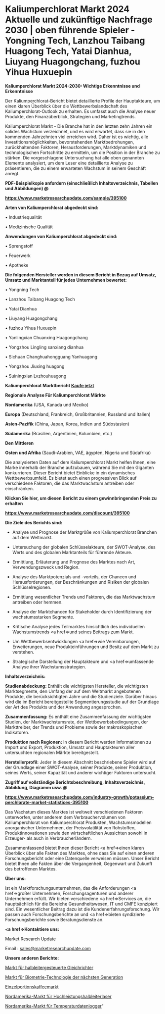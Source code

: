 # Kaliumperchlorat Markt 2024 Aktuelle und zukünftige Nachfrage 2030 | oben führende Spieler - Yongning Tech, Lanzhou Taibang Huagong Tech, Yatai Dianhua, Liuyang Huagongchang, fuzhou Yihua Huxuepin

<strong>Kaliumperchlorat Markt 2024-2030: Wichtige Erkenntnisse und Erkenntnisse</strong>

Der Kaliumperchlorat-Bericht bietet detaillierte Profile der Hauptakteure, um einen klaren Überblick über die Wettbewerbslandschaft des Kaliumperchlorat-Outlook zu erhalten. Es umfasst auch die Analyse neuer Produkte, den Finanzüberblick, Strategien und Marketingtrends.

Kaliumperchlorat Markt - Die Branche hat in den letzten zehn Jahren ein solides Wachstum verzeichnet, und es wird erwartet, dass sie in den kommenden Jahrzehnten viel erreichen wird. Daher ist es wichtig, alle Investitionsmöglichkeiten, bevorstehenden Marktbedrohungen, zurückhaltenden Faktoren, Herausforderungen, Marktdynamiken und technologischen Fortschritte zu ermitteln, um die Position in der Branche zu stärken. Die vorgeschlagene Untersuchung hat alle oben genannten Elemente analysiert, um dem Leser eine detaillierte Analyse zu präsentieren, die zu einem erwarteten Wachstum in seinem Geschäft anregt.



<strong><b>PDF-Beispielkopie anfordern (einschließlich Inhaltsverzeichnis, Tabellen und Abbildungen) @ </b></strong>

<strong><a href=https://www.marketresearchupdate.com/sample/395100>

<strong>https://www.marketresearchupdate.com/sample/395100</u></a></strong></strong>



<strong>Arten von Kaliumperchlorat abgedeckt sind:</strong>

• Industriequalität

• Medizinische Qualität



<strong>Anwendungen von Kaliumperchlorat abgedeckt sind:</strong>

• Sprengstoff

• Feuerwerk

• Apotheke



<strong>Die folgenden Hersteller werden in diesem Bericht in Bezug auf Umsatz, Umsatz und Marktanteil für jedes Unternehmen bewertet:</strong>

• Yongning Tech

• Lanzhou Taibang Huagong Tech

• Yatai Dianhua

• Liuyang Huagongchang

• fuzhou Yihua Huxuepin

• Yanlingxian Chuanxing Huagongchang

• Yongzhou Lingling sanxiang dianhua

• Sichuan Changhuahongguang Yanhuagong

• Yongzhou Jiuxing huagong

• Suiningxian Lvzhouhuagong



<strong>Kaliumperchlorat Marktbericht <a href=https://www.marketresearchupdate.com/buynow/395100>Kaufe jetzt</a></strong>



<strong>Regionale Analyse Für Kaliumperchlorat Märkte</strong>



<strong>Nordamerika</strong> (USA, Kanada und Mexiko)



<strong>Europa</strong> (Deutschland, Frankreich, Großbritannien, Russland und Italien)



<strong>Asien-Pazifik</strong> (China, Japan, Korea, Indien und Südostasien)



<strong>Südamerika</strong> (Brasilien, Argentinien, Kolumbien, etc.)



<strong>Den Mittleren</strong> 

<strong>Osten und Afrika</strong> (Saudi-Arabien, VAE, ägypten, Nigeria und Südafrika)

Die analysierten Daten auf dem Kaliumperchlorat Markt helfen Ihnen, eine Marke innerhalb der Branche aufzubauen, während Sie mit den Giganten konkurrieren. Dieser Bericht bietet Einblicke in ein dynamisches Wettbewerbsumfeld. Es bietet auch einen progressiven Blick auf verschiedene Faktoren, die das Marktwachstum antreiben oder einschränken.



<strong>Klicken Sie hier, um diesen Bericht zu einem gewinnbringenden Preis zu erhalten
</strong>

<strong><a href=https://www.marketresearchupdate.com/discount/395100>https://www.marketresearchupdate.com/discount/395100</b></u></strong></a>



<strong>Die Ziele des Berichts sind:</strong>

- Analyse und Prognose der Marktgröße von Kaliumperchlorat Branchen auf dem Weltmarkt.

- Untersuchung der globalen Schlüsselakteure, der SWOT-Analyse, des Werts und des globalen Marktanteils für führende Akteure.

- Ermittlung, Erläuterung und Prognose des Marktes nach Art, Verwendungszweck und Region.

- Analyse des Marktpotenzials und -vorteils, der Chancen und Herausforderungen, der Beschränkungen und Risiken der globalen Schlüsselregionen.

- Ermittlung wesentlicher Trends und Faktoren, die das Marktwachstum antreiben oder hemmen.

- Analyse der Marktchancen für Stakeholder durch Identifizierung der wachstumsstarken Segmente.

- Kritische Analyse jedes Teilmarktes hinsichtlich des individuellen Wachstumstrends <a href=>und</a> seines Beitrags zum Markt.

- Um Wettbewerbsentwicklungen <a href=>wie</a> Vereinbarungen, Erweiterungen, neue Produkteinführungen und Besitz auf dem Markt zu verstehen.

- Strategische Darstellung der Hauptakteure und <a href=>umfas</a>sende Analyse ihrer Wachstumsstrategien.



<strong>Inhaltsverzeichnis:</strong>



<strong>Studienabdeckung:</strong> Enthält die wichtigsten Hersteller, die wichtigsten Marktsegmente, den Umfang der auf dem Weltmarkt angebotenen Produkte, die berücksichtigten Jahre und die Studienziele. Darüber hinaus wird die im Bericht bereitgestellte Segmentierungsstudie auf der Grundlage der Art des Produkts und der Anwendung angesprochen.



<strong>Zusammenfassung:</strong> Es enthält eine Zusammenfassung der wichtigsten Studien, der Marktwachstumsrate, der Wettbewerbsbedingungen, der Markttreiber, der Trends und Probleme sowie der makroskopischen Indikatoren.



<strong>Produktion nach Regionen:</strong> In diesem Bericht werden Informationen zu Import und Export, Produktion, Umsatz und Hauptakteuren aller untersuchten regionalen Märkte bereitgestellt.



<strong>Herstellerprofil:</strong> Jeder in diesem Abschnitt beschriebene Spieler wird auf der Grundlage einer SWOT-Analyse, seiner Produkte, seiner Produktion, seines Werts, seiner Kapazität und anderer wichtiger Faktoren untersucht.



<strong><b>Zugriff auf vollständige Berichtsbeschreibung, Inhaltsverzeichnis, Abbildung, Diagramm usw. @ </b></strong>

<strong><a href=https://www.marketresearchupdate.com/industry-growth/potassium-perchlorate-market-statistices-395100>https://www.marketresearchupdate.com/industry-growth/potassium-perchlorate-market-statistices-395100</a></strong>

Das Wachstum dieses Marktes ist weltweit verschiedenen Faktoren unterworfen, unter anderem dem Verbrauchervolumen von Kaliumperchlorat von Kaliumperchlorat Produkten, Wachstumsmodellen anorganischer Unternehmen, der Preisvolatilität von Rohstoffen, Produktinnovationen sowie den wirtschaftlichen Aussichten sowohl in Erzeuger- als auch in Verbraucherländern.

Zusammenfassend bietet Ihnen dieser Bericht <a href=>einen</a> klaren Überblick über alle Fakten des Marktes, ohne dass Sie auf einen anderen Forschungsbericht oder eine Datenquelle verweisen müssen. Unser Bericht bietet Ihnen alle Fakten über die Vergangenheit, Gegenwart und Zukunft des betroffenen Marktes.



<strong>Über uns:</strong>

 ist ein Marktforschungsunternehmen, das die Anforderungen <a href=>großer</a> Unternehmen, Forschungsagenturen und anderer Unternehmen erfüllt. Wir bieten verschiedene <a href=>Services</a> an, die hauptsächlich für die Bereiche Gesundheitswesen, IT und CMFE konzipiert sind. Ein wesentlicher Beitrag dazu ist die Kundenerfahrungsforschung. Wir passen auch Forschungsberichte an und <a href=>bieten</a> syndizierte Forschungsberichte sowie Beratungsdienste an.



<strong><a href=>Kontaktiere uns:</a></strong>

Market Research Update

Email : sales@marketresearchupdate.com



<strong>Unsere anderen Berichte:</strong>

<a href=https://www.linkedin.com/pulse/semiconductor-controlled-rectifier-market-witness-huge>Markt für halbleitergesteuerte Gleichrichter</a>

<a href=https://www.linkedin.com/pulse/next-generation-biometrics-technology-market-future-scope>Markt für Biometrie-Technologie der nächsten Generation</a>

<a href=https://www.linkedin.com/pulse/single-serve-coffee-market-research-report>Einzelportionskaffeemarkt</a>

<a href=https://www.linkedin.com/pulse/north-america-high-power-semiconductor-laser-market-trends>Nordamerika-Markt für Hochleistungshalbleiterlaser</a>

<a href=https://www.linkedin.com/pulse/north-america-temperature-data-loggers-market>Nordamerika-Markt für Temperaturdatenlogger</a>"
